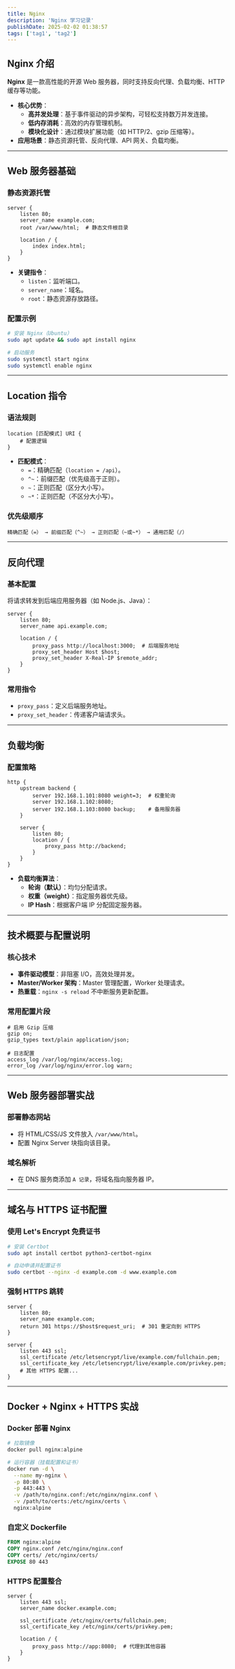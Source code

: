 ```yaml
---
title: Nginx
description: 'Nginx 学习记录'
publishDate: 2025-02-02 01:38:57
tags: ['tag1', 'tag2']
---
```


## Nginx 介绍
**Nginx** 是一款高性能的开源 Web 服务器，同时支持反向代理、负载均衡、HTTP 缓存等功能。  
- **核心优势**：
  - **高并发处理**：基于事件驱动的异步架构，可轻松支持数万并发连接。
  - **低内存消耗**：高效的内存管理机制。
  - **模块化设计**：通过模块扩展功能（如 HTTP/2、gzip 压缩等）。
- **应用场景**：静态资源托管、反向代理、API 网关、负载均衡。

---

## Web 服务器基础
### 静态资源托管
```nginx
server {
    listen 80;
    server_name example.com;
    root /var/www/html;  # 静态文件根目录
    
    location / {
        index index.html;
    }
}
```

- **关键指令**：
  - `listen`：监听端口。
  - `server_name`：域名。
  - `root`：静态资源存放路径。

### 配置示例

```bash
# 安装 Nginx（Ubuntu）
sudo apt update && sudo apt install nginx

# 启动服务
sudo systemctl start nginx
sudo systemctl enable nginx
```

------

## Location 指令

### 语法规则

```nginx
location [匹配模式] URI {
    # 配置逻辑
}
```

- **匹配模式**：
  - `=`：精确匹配（`location = /api`）。
  - `^~`：前缀匹配（优先级高于正则）。
  - `~`：正则匹配（区分大小写）。
  - `~*`：正则匹配（不区分大小写）。

### 优先级顺序

```
精确匹配（=） → 前缀匹配（^~） → 正则匹配（~或~*） → 通用匹配（/）
```

------

## 反向代理

### 基本配置

将请求转发到后端应用服务器（如 Node.js、Java）：

```nginx
server {
    listen 80;
    server_name api.example.com;
    
    location / {
        proxy_pass http://localhost:3000;  # 后端服务地址
        proxy_set_header Host $host;
        proxy_set_header X-Real-IP $remote_addr;
    }
}
```

### 常用指令

- `proxy_pass`：定义后端服务地址。
- `proxy_set_header`：传递客户端请求头。

------

## 负载均衡

### 配置策略

```nginx
http {
    upstream backend {
        server 192.168.1.101:8080 weight=3;  # 权重轮询
        server 192.168.1.102:8080;
        server 192.168.1.103:8080 backup;    # 备用服务器
    }

    server {
        listen 80;
        location / {
            proxy_pass http://backend;
        }
    }
}
```

- **负载均衡算法**：
  - **轮询（默认）**：均匀分配请求。
  - **权重（weight）**：指定服务器优先级。
  - **IP Hash**：根据客户端 IP 分配固定服务器。

------

## 技术概要与配置说明

### 核心技术

- **事件驱动模型**：非阻塞 I/O，高效处理并发。
- **Master/Worker 架构**：Master 管理配置，Worker 处理请求。
- **热重载**：`nginx -s reload` 不中断服务更新配置。

### 常用配置片段

```nginx
# 启用 Gzip 压缩
gzip on;
gzip_types text/plain application/json;

# 日志配置
access_log /var/log/nginx/access.log;
error_log /var/log/nginx/error.log warn;
```

------

## Web 服务器部署实战

### 部署静态网站

- 将 HTML/CSS/JS 文件放入 `/var/www/html`。
- 配置 Nginx Server 块指向该目录。

### 域名解析

- 在 DNS 服务商添加 `A 记录`，将域名指向服务器 IP。

------

## 域名与 HTTPS 证书配置

### 使用 Let's Encrypt 免费证书

```bash
# 安装 Certbot
sudo apt install certbot python3-certbot-nginx

# 自动申请并配置证书
sudo certbot --nginx -d example.com -d www.example.com
```

### 强制 HTTPS 跳转

```nginx
server {
    listen 80;
    server_name example.com;
    return 301 https://$host$request_uri;  # 301 重定向到 HTTPS
}

server {
    listen 443 ssl;
    ssl_certificate /etc/letsencrypt/live/example.com/fullchain.pem;
    ssl_certificate_key /etc/letsencrypt/live/example.com/privkey.pem;
    # 其他 HTTPS 配置...
}
```

------

## Docker + Nginx + HTTPS 实战

### Docker 部署 Nginx

```bash
# 拉取镜像
docker pull nginx:alpine

# 运行容器（挂载配置和证书）
docker run -d \
  --name my-nginx \
  -p 80:80 \
  -p 443:443 \
  -v /path/to/nginx.conf:/etc/nginx/nginx.conf \
  -v /path/to/certs:/etc/nginx/certs \
  nginx:alpine
```

### 自定义 Dockerfile

```dockerfile
FROM nginx:alpine
COPY nginx.conf /etc/nginx/nginx.conf
COPY certs/ /etc/nginx/certs/
EXPOSE 80 443
```

### HTTPS 配置整合

```nginx
server {
    listen 443 ssl;
    server_name docker.example.com;

    ssl_certificate /etc/nginx/certs/fullchain.pem;
    ssl_certificate_key /etc/nginx/certs/privkey.pem;

    location / {
        proxy_pass http://app:8080;  # 代理到其他容器
    }
}
```
